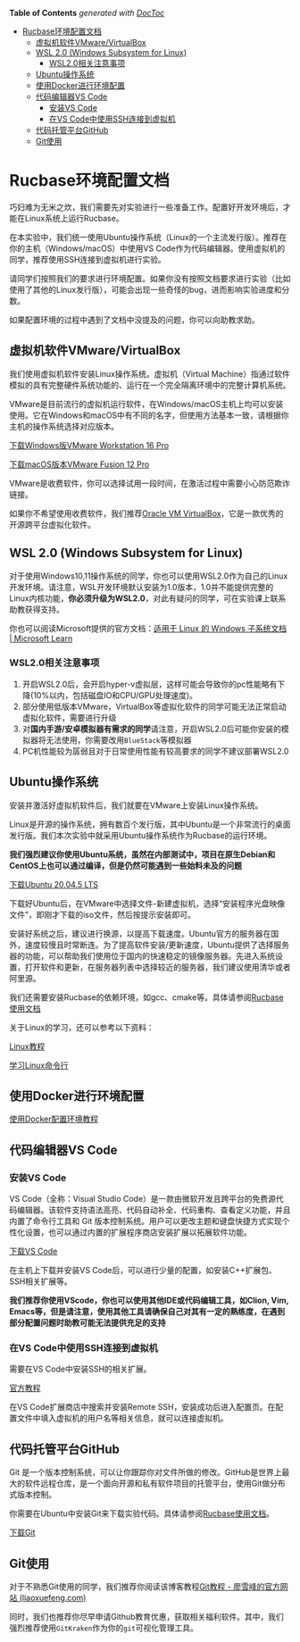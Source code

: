 <!-- START doctoc generated TOC please keep comment here to allow auto update -->
<!-- DON'T EDIT THIS SECTION, INSTEAD RE-RUN doctoc TO UPDATE -->
**Table of Contents**  *generated with [DocToc](https://github.com/thlorenz/doctoc)*

- [Rucbase环境配置文档](#rucbase%E7%8E%AF%E5%A2%83%E9%85%8D%E7%BD%AE%E6%96%87%E6%A1%A3)
  - [虚拟机软件VMware/VirtualBox](#%E8%99%9A%E6%8B%9F%E6%9C%BA%E8%BD%AF%E4%BB%B6vmwarevirtualbox)
  - [WSL 2.0 (Windows Subsystem for Linux)](#wsl-20-windows-subsystem-for-linux)
    - [WSL2.0相关注意事项](#wsl20%E7%9B%B8%E5%85%B3%E6%B3%A8%E6%84%8F%E4%BA%8B%E9%A1%B9)
  - [Ubuntu操作系统](#ubuntu%E6%93%8D%E4%BD%9C%E7%B3%BB%E7%BB%9F)
  - [使用Docker进行环境配置](#)
  - [代码编辑器VS Code](#%E4%BB%A3%E7%A0%81%E7%BC%96%E8%BE%91%E5%99%A8vs-code)
    - [安装VS Code](#%E5%AE%89%E8%A3%85vs-code)
    - [在VS Code中使用SSH连接到虚拟机](#%E5%9C%A8vs-code%E4%B8%AD%E4%BD%BF%E7%94%A8ssh%E8%BF%9E%E6%8E%A5%E5%88%B0%E8%99%9A%E6%8B%9F%E6%9C%BA)
  - [代码托管平台GitHub](#%E4%BB%A3%E7%A0%81%E6%89%98%E7%AE%A1%E5%B9%B3%E5%8F%B0github)
  - [Git使用](#git%E4%BD%BF%E7%94%A8)

<!-- END doctoc generated TOC please keep comment here to allow auto update -->

# Rucbase环境配置文档

巧妇难为无米之炊，我们需要先对实验进行一些准备工作。配置好开发环境后，才能在Linux系统上运行Rucbase。

在本实验中，我们统一使用Ubuntu操作系统（Linux的一个主流发行版）。推荐在你的主机（Windows/macOS）中使用VS Code作为代码编辑器。使用虚拟机的同学，推荐使用SSH连接到虚拟机进行实验。  

请同学们按照我们的要求进行环境配置。如果你没有按照文档要求进行实验（比如使用了其他的Linux发行版），可能会出现一些奇怪的bug，进而影响实验进度和分数。

如果配置环境的过程中遇到了文档中没提及的问题，你可以向助教求助。



## 虚拟机软件VMware/VirtualBox

我们使用虚拟机软件安装Linux操作系统。虚拟机（Virtual Machine）指通过软件模拟的具有完整硬件系统功能的、运行在一个完全隔离环境中的完整计算机系统。

VMware是目前流行的虚拟机运行软件，在Windows/macOS主机上均可以安装使用。它在Windows和macOS中有不同的名字，但使用方法基本一致，请根据你主机的操作系统选择对应版本。

[下载Windows版VMware Workstation 16 Pro](https://www.vmware.com/go/getworkstation-win)

[下载macOS版本VMware Fusion 12 Pro](https://www.vmware.com/go/getfusion)

VMware是收费软件，你可以选择试用一段时间，在激活过程中需要小心防范欺诈链接。

如果你不希望使用收费软件，我们推荐[Oracle VM VirtualBox](https://www.virtualbox.org/)，它是一款优秀的开源跨平台虚拟化软件。

## WSL 2.0 (Windows Subsystem for Linux)

对于使用Windows10,11操作系统的同学，你也可以使用WSL2.0作为自己的Linux开发环境。请注意，WSL开发环境默认安装为1.0版本，1.0并不能提供完整的Linux内核功能，**你必须升级为WSL2.0**，对此有疑问的同学，可在实验课上联系助教获得支持。

你也可以阅读Microsoft提供的官方文档：[适用于 Linux 的 Windows 子系统文档 | Microsoft Learn](https://learn.microsoft.com/zh-cn/windows/wsl/)

### WSL2.0相关注意事项

1. 开启WSL2.0后，会开启hyper-v虚拟层，这样可能会导致你的pc性能略有下降(10%以内，包括磁盘IO和CPU/GPU处理速度)。
2. 部分使用低版本VMware，VirtualBox等虚拟化软件的同学可能无法正常启动虚拟化软件，需要进行升级
3. 对**国内手游/安卓模拟器有需求的同学**请注意，开启WSL2.0后可能你安装的模拟器将无法使用，你需要改用`BlueStack`等模拟器
4. PC机性能较为孱弱且对于日常使用性能有较高要求的同学不建议部署WSL2.0

## Ubuntu操作系统

安装并激活好虚拟机软件后，我们就要在VMware上安装Linux操作系统。

Linux是开源的操作系统，拥有数百个发行版，其中Ubuntu是一个非常流行的桌面发行版。我们本次实验中就采用Ubuntu操作系统作为Rucbase的运行环境。

**我们强烈建议你使用Ubuntu系统，虽然在内部测试中，项目在原生Debian和CentOS上也可以通过编译，但是仍然可能遇到一些始料未及的问题**

[下载Ubuntu 20.04.5 LTS](https://mirrors.tuna.tsinghua.edu.cn/ubuntu-releases/20.04.5/ubuntu-20.04.5-desktop-amd64.iso)

下载好Ubuntu后，在VMware中选择文件-新建虚拟机，选择“安装程序光盘映像文件”，即刚才下载的iso文件，然后按提示安装即可。

安装好系统之后，建议进行换源，以提高下载速度。Ubuntu官方的服务器在国外，速度较慢且时常断连。为了提高软件安装/更新速度，Ubuntu提供了选择服务器的功能，可以帮助我们使用位于国内的快速稳定的镜像服务器。先进入系统设置，打开软件和更新，在服务器列表中选择较近的服务器，我们建议使用清华或者阿里源。

我们还需要安装Rucbase的依赖环境，如gcc、cmake等。具体请参阅[Rucbase使用文档](Rucbase使用文档.md)

关于Linux的学习，还可以参考以下资料：

[Linux教程](https://www.runoob.com/linux)

[学习Linux命令行](https://nju-projectn.github.io/ics-pa-gitbook/ics2021/linux.html)

## 使用Docker进行环境配置

[使用Docker配置环境教程](https://www.bilibili.com/video/BV1Nc41147Pd/?vd_source=1e0431eaeb521fce46cdddb12e68d8c6#reply202992270912)

## 代码编辑器VS Code

### 安装VS Code

VS Code（全称：Visual Studio Code）是一款由微软开发且跨平台的免费源代码编辑器。该软件支持语法高亮、代码自动补全、代码重构、查看定义功能，并且内置了命令行工具和 Git 版本控制系统。用户可以更改主题和键盘快捷方式实现个性化设置，也可以通过内置的扩展程序商店安装扩展以拓展软件功能。

[下载VS Code](https://code.visualstudio.com/Download)

在主机上下载并安装VS Code后，可以进行少量的配置，如安装C++扩展包、SSH相关扩展等。

**我们推荐你使用VScode，你也可以使用其他IDE或代码编辑工具，如Clion, Vim, Emacs等，但是请注意，使用其他工具请确保自己对其有一定的熟练度，在遇到部分配置问题时助教可能无法提供充足的支持**

### 在VS Code中使用SSH连接到虚拟机

需要在VS Code中安装SSH的相关扩展。

[官方教程](https://code.visualstudio.com/docs/remote/ssh-tutorial)

在VS Code扩展商店中搜索并安装Remote SSH，安装成功后进入配置页。在配置文件中填入虚拟机的用户名等相关信息，就可以连接虚拟机。



## 代码托管平台GitHub

Git 是一个版本控制系统，可以让你跟踪你对文件所做的修改。GitHub是世界上最大的软件远程仓库，是一个面向开源和私有软件项目的托管平台，使用Git做分布式版本控制。

你需要在Ubuntu中安装Git来下载实验代码。具体请参阅[Rucbase使用文档](Rucbase使用文档.md)。

[下载Git](https://git-scm.com/download)

## Git使用

对于不熟悉Git使用的同学，我们推荐你阅读该博客教程[Git教程 - 廖雪峰的官方网站 (liaoxuefeng.com)](https://www.liaoxuefeng.com/wiki/896043488029600)

同时，我们也推荐你尽早申请Github教育优惠，获取相关福利软件。其中，我们强烈推荐使用`GitKraken`作为你的`git`可视化管理工具。



